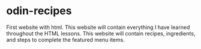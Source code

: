 # odin-recipes
First website with html. This website will contain everything I have learned throughout the HTML lessons. This website will contain recipes, ingredients, and steps to complete the featured menu items.
